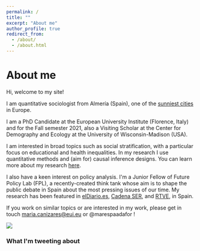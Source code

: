 ```yaml
---
permalink: /
title: ""
excerpt: "About me"
author_profile: true
redirect_from: 
  - /about/
  - /about.html
---
```

About me
======

Hi, welcome to my site!

I am quantitative sociologist from Almería (Spain), one of the [sunniest cities](https://weather-and-climate.com/average-monthly-hours-Sunshine,almeria-andalucia-es,Spain) in Europe. 

I am a PhD Candidate at the European University Institute (Florence, Italy) and for the Fall semester 2021, also a Visiting Scholar at the Center for Demography and Ecology at the University of Wisconsin-Madison (USA). 

I am interested in broad topics such as social stratification, with a particular focus on educational and health inequalities. In my research I use quantitative methods and (aim for) causal inference designs. You can learn more about my research [here](https://marespadafor.github.io/research/).

I also have a keen interest on policy analysis. I'm a Junior Fellow of Future Policy Lab (FPL), a recently-created think tank whose aim is to shape the public debate in Spain about the most pressing issues of our time. My research has been featured in [elDiario.es](https://www.eldiario.es/sociedad/abrir-casas-apuestas-cerca-institutos-baja-rendimiento-escolar-barrios-humildes_1_8440297.html), [Cadena SER](https://cadenaser.com/ser/2021/10/31/sociedad/1635675473_674477.html), and [RTVE](https://www.rtve.es/noticias/20211107/casas-apuestas-proximidad-colegios-barrios/2211660.shtml), in Spain.

If you work on similar topics or are interested in my work, please get in touch maria.canizares@eui.eu or @marespaadafor !

![](http://marespadafor.github.io/images/productive.jpeg)

### What I'm tweeting about

<a class="twitter-timeline" data-tweet-limit="1" data-width="700"  align="center"  href="https://twitter.com/marespadafor?ref_src=twsrc%5Etfw"> </a> <script async src="https://platform.twitter.com/widgets.js" charset="utf-8"></script>

